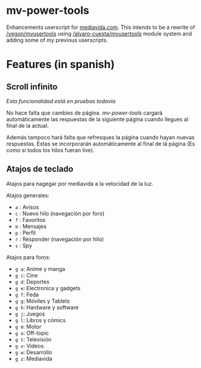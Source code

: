 mv-power-tools
==============

Enhancements userscript for [mediavida.com](http://www.mediavida.com). This intends to be a rewrite of [/vegon/mvusertools](https://github.com/vegon/mvusertools) using [/alvaro-cuesta/mvusertools](https://github.com/alvaro-cuesta/mvusertools) module system and adding some of my previous userscripts.

Features (in spanish)
=====================

Scroll infinito
---------------
*Esta funcionalidad está en pruebas todavía*

No hace falta que cambies de página. *mv-power-tools* cargará automáticamente las respuestas de la siguiente página cuando llegues al final de la actual.

Además tampoco hará falta que refresques la página cuando hayan nuevas respuestas. Estas se incorporarán automáticamente al final de lá página (Es como si todos los hilos fueran live).

Atajos de teclado
-----------------

Atajos para nagegar por mediavida a la velocidad de la luz.

Atajos generales:
- `a` : Avisos
- `c` : Nuevo hilo (navegación por foro)
- `f` : Favoritos
- `m` : Mensajes
- `p` : Perfil
- `r` : Responder (navegación por hilo)
- `s` : Spy

Atajos para foros:
- `g a`: Anime y manga
- `g c`: Cine
- `g d`: Deportes
- `g e`: Electronica y gadgets
- `g f`: Feda
- `g g`: Móviles y Tablets
- `g h`: Hardware y software
- `g j`: Juegos
- `g l`: Libros y cómics
- `g m`: Motor
- `g o`: Off-topic
- `g t`: Televisión
- `g v`: Videos
- `g w`: Desarrollo
- `g z`: Mediavida
